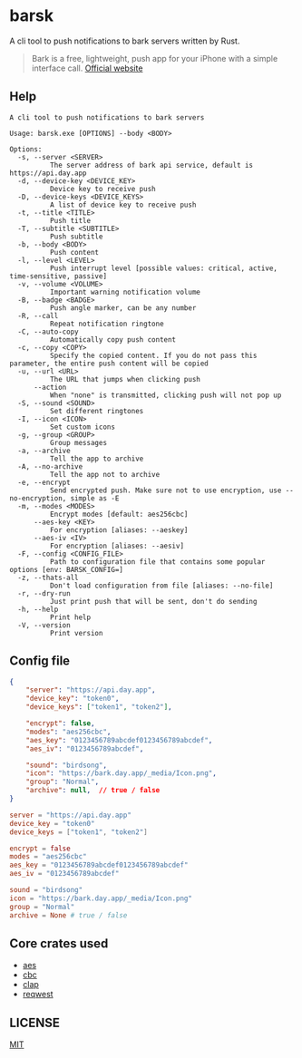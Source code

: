 # barsk

A cli tool to push notifications to bark servers written by Rust.

> Bark is a free, lightweight, push app for your iPhone with a simple interface call. [Official website](https://bark.day.app/#/)

## Help

```plain
A cli tool to push notifications to bark servers

Usage: barsk.exe [OPTIONS] --body <BODY>

Options:
  -s, --server <SERVER>
          The server address of bark api service, default is https://api.day.app
  -d, --device-key <DEVICE_KEY>
          Device key to receive push
  -D, --device-keys <DEVICE_KEYS>
          A list of device key to receive push
  -t, --title <TITLE>
          Push title
  -T, --subtitle <SUBTITLE>
          Push subtitle
  -b, --body <BODY>
          Push content
  -l, --level <LEVEL>
          Push interrupt level [possible values: critical, active, time-sensitive, passive]
  -v, --volume <VOLUME>
          Important warning notification volume
  -B, --badge <BADGE>
          Push angle marker, can be any number
  -R, --call
          Repeat notification ringtone
  -C, --auto-copy
          Automatically copy push content
  -c, --copy <COPY>
          Specify the copied content. If you do not pass this parameter, the entire push content will be copied
  -u, --url <URL>
          The URL that jumps when clicking push
      --action
          When "none" is transmitted, clicking push will not pop up
  -S, --sound <SOUND>
          Set different ringtones
  -I, --icon <ICON>
          Set custom icons
  -g, --group <GROUP>
          Group messages
  -a, --archive
          Tell the app to archive
  -A, --no-archive
          Tell the app not to archive
  -e, --encrypt
          Send encrypted push. Make sure not to use encryption, use --no-encryption, simple as -E
  -m, --modes <MODES>
          Encrypt modes [default: aes256cbc]
      --aes-key <KEY>
          For encryption [aliases: --aeskey]
      --aes-iv <IV>
          For encryption [aliases: --aesiv]
  -F, --config <CONFIG_FILE>
          Path to configuration file that contains some popular options [env: BARSK_CONFIG=]
  -z, --thats-all
          Don't load configuration from file [aliases: --no-file]
  -r, --dry-run
          Just print push that will be sent, don't do sending
  -h, --help
          Print help
  -V, --version
          Print version
```

## Config file

```json
{
    "server": "https://api.day.app",
    "device_key": "token0",
    "device_keys": ["token1", "token2"],

    "encrypt": false,
    "modes": "aes256cbc",
    "aes_key": "0123456789abcdef0123456789abcdef",
    "aes_iv": "0123456789abcdef",

    "sound": "birdsong",
    "icon": "https://bark.day.app/_media/Icon.png",
    "group": "Normal",
    "archive": null,  // true / false
}
```

```toml
server = "https://api.day.app"
device_key = "token0"
device_keys = ["token1", "token2"]

encrypt = false
modes = "aes256cbc"
aes_key = "0123456789abcdef0123456789abcdef"
aes_iv = "0123456789abcdef"

sound = "birdsong"
icon = "https://bark.day.app/_media/Icon.png"
group = "Normal"
archive = None # true / false

```
## Core crates used

- [aes](https://github.com/RustCrypto/block-ciphers)
- [cbc](https://github.com/RustCrypto/block-modes)
- [clap](https://github.com/clap-rs/clap)
- [reqwest](https://github.com/seanmonstar/reqwest)

## LICENSE

[MIT](LICENSE)
